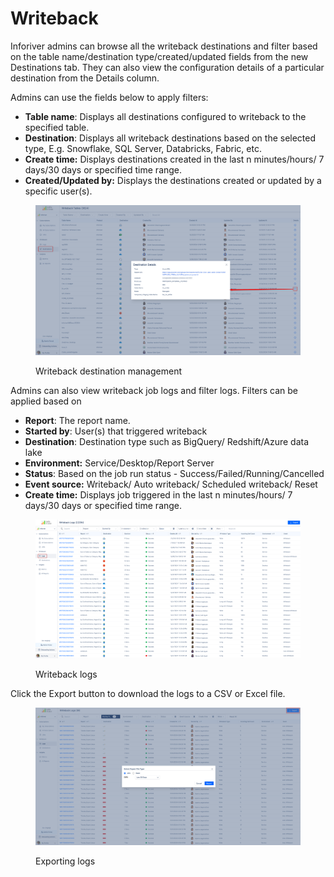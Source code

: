 # Writeback

Inforiver admins can browse all the writeback destinations and filter based on the table name/destination type/created/updated fields from the new Destinations tab. They can also view the configuration details of a particular destination from the Details column.

Admins can use the fields below to apply filters:

* **Table name**: Displays all destinations configured to writeback to the specified table.
* **Destination**: Displays all writeback destinations based on the selected type, E.g. Snowflake, SQL Server, Databricks, Fabric, etc.
* **Create time:** Displays destinations created in the last n minutes/hours/ 7 days/30 days or specified time range.
* **Created/Updated by:** Displays the destinations created or updated by a specific user(s).

<figure><img src="../.gitbook/assets/image (1126).png" alt=""><figcaption><p>Writeback destination management</p></figcaption></figure>

Admins can also view writeback job logs and filter logs. Filters can be applied based on&#x20;

* **Report**: The report name.
* **Started by**:  User(s) that triggered writeback
* **Destination**: Destination type such as BigQuery/ Redshift/Azure data lake&#x20;
* **Environment:**  Service/Desktop/Report Server
* **Status**: Based on the job run status - Success/Failed/Running/Cancelled
* **Event source:** Writeback/ Auto writeback/ Scheduled writeback/ Reset
* **Create time:** Displays job triggered in the last n minutes/hours/ 7 days/30 days or specified time range.

<figure><img src="../.gitbook/assets/image (1127).png" alt=""><figcaption><p>Writeback logs</p></figcaption></figure>

Click the Export button to download the logs to a CSV or Excel file.

<figure><img src="../.gitbook/assets/image (1128).png" alt=""><figcaption><p>Exporting logs</p></figcaption></figure>
